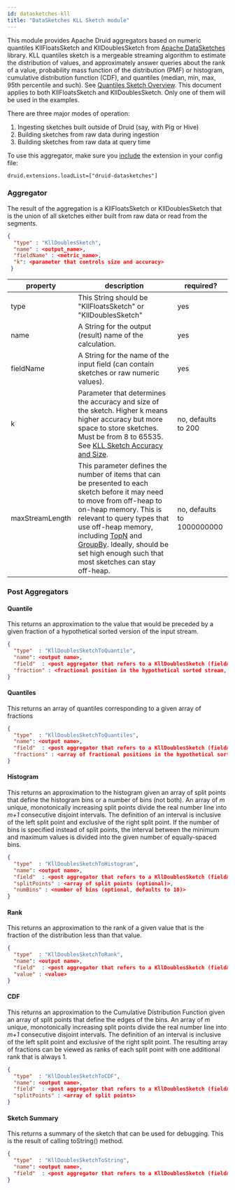 ```yaml
---
id: datasketches-kll
title: "DataSketches KLL Sketch module"
---
```


<!--
  ~ Licensed to the Apache Software Foundation (ASF) under one
  ~ or more contributor license agreements.  See the NOTICE file
  ~ distributed with this work for additional information
  ~ regarding copyright ownership.  The ASF licenses this file
  ~ to you under the Apache License, Version 2.0 (the
  ~ "License"); you may not use this file except in compliance
  ~ with the License.  You may obtain a copy of the License at
  ~
  ~   http://www.apache.org/licenses/LICENSE-2.0
  ~
  ~ Unless required by applicable law or agreed to in writing,
  ~ software distributed under the License is distributed on an
  ~ "AS IS" BASIS, WITHOUT WARRANTIES OR CONDITIONS OF ANY
  ~ KIND, either express or implied.  See the License for the
  ~ specific language governing permissions and limitations
  ~ under the License.
  -->


This module provides Apache Druid aggregators based on numeric quantiles KllFloatsSketch and KllDoublesSketch from [Apache DataSketches](https://datasketches.apache.org/) library. KLL quantiles sketch is a mergeable streaming algorithm to estimate the distribution of values, and approximately answer queries about the rank of a value, probability mass function of the distribution (PMF) or histogram, cumulative distribution function (CDF), and quantiles (median, min, max, 95th percentile and such). See [Quantiles Sketch Overview](https://datasketches.apache.org/docs/Quantiles/QuantilesOverview). This document applies to both KllFloatsSketch and KllDoublesSketch. Only one of them will be used in the examples.

There are three major modes of operation:

1. Ingesting sketches built outside of Druid (say, with Pig or Hive)
2. Building sketches from raw data during ingestion
3. Building sketches from raw data at query time

To use this aggregator, make sure you [include](../../development/extensions.md#loading-extensions) the extension in your config file:

```
druid.extensions.loadList=["druid-datasketches"]
```

### Aggregator

The result of the aggregation is a KllFloatsSketch or KllDoublesSketch that is the union of all sketches either built from raw data or read from the segments.

```json
{
  "type" : "KllDoublesSketch",
  "name" : <output_name>,
  "fieldName" : <metric_name>,
  "k": <parameter that controls size and accuracy>
 }
```

|property|description|required?|
|--------|-----------|---------|
|type|This String should be "KllFloatsSketch" or "KllDoublesSketch"|yes|
|name|A String for the output (result) name of the calculation.|yes|
|fieldName|A String for the name of the input field (can contain sketches or raw numeric values).|yes|
|k|Parameter that determines the accuracy and size of the sketch. Higher k means higher accuracy but more space to store sketches. Must be from 8 to 65535. See [KLL Sketch Accuracy and Size](https://datasketches.apache.org/docs/KLL/KLLAccuracyAndSize.html).|no, defaults to 200|
|maxStreamLength|This parameter defines the number of items that can be presented to each sketch before it may need to move from off-heap to on-heap memory. This is relevant to query types that use off-heap memory, including [TopN](../../querying/topnquery.md) and [GroupBy](../../querying/groupbyquery.md). Ideally, should be set high enough such that most sketches can stay off-heap.|no, defaults to 1000000000|

### Post Aggregators

#### Quantile

This returns an approximation to the value that would be preceded by a given fraction of a hypothetical sorted version of the input stream.

```json
{
  "type"  : "KllDoublesSketchToQuantile",
  "name": <output name>,
  "field"  : <post aggregator that refers to a KllDoublesSketch (fieldAccess or another post aggregator)>,
  "fraction" : <fractional position in the hypothetical sorted stream, number from 0 to 1 inclusive>
}
```

#### Quantiles

This returns an array of quantiles corresponding to a given array of fractions

```json
{
  "type"  : "KllDoublesSketchToQuantiles",
  "name": <output name>,
  "field"  : <post aggregator that refers to a KllDoublesSketch (fieldAccess or another post aggregator)>,
  "fractions" : <array of fractional positions in the hypothetical sorted stream, number from 0 to 1 inclusive>
}
```

#### Histogram

This returns an approximation to the histogram given an array of split points that define the histogram bins or a number of bins (not both). An array of <i>m</i> unique, monotonically increasing split points divide the real number line into <i>m+1</i> consecutive disjoint intervals. The definition of an interval is inclusive of the left split point and exclusive of the right split point. If the number of bins is specified instead of split points, the interval between the minimum and maximum values is divided into the given number of equally-spaced bins.

```json
{
  "type"  : "KllDoublesSketchToHistogram",
  "name": <output name>,
  "field"  : <post aggregator that refers to a KllDoublesSketch (fieldAccess or another post aggregator)>,
  "splitPoints" : <array of split points (optional)>,
  "numBins" : <number of bins (optional, defaults to 10)>
}
```

#### Rank

This returns an approximation to the rank of a given value that is the fraction of the distribution less than that value.

```json
{
  "type"  : "KllDoublesSketchToRank",
  "name": <output name>,
  "field"  : <post aggregator that refers to a KllDoublesSketch (fieldAccess or another post aggregator)>,
  "value" : <value>
}
```
#### CDF

This returns an approximation to the Cumulative Distribution Function given an array of split points that define the edges of the bins. An array of <i>m</i> unique, monotonically increasing split points divide the real number line into <i>m+1</i> consecutive disjoint intervals. The definition of an interval is inclusive of the left split point and exclusive of the right split point. The resulting array of fractions can be viewed as ranks of each split point with one additional rank that is always 1.

```json
{
  "type"  : "KllDoublesSketchToCDF",
  "name": <output name>,
  "field"  : <post aggregator that refers to a KllDoublesSketch (fieldAccess or another post aggregator)>,
  "splitPoints" : <array of split points>
}
```

#### Sketch Summary

This returns a summary of the sketch that can be used for debugging. This is the result of calling toString() method.

```json
{
  "type"  : "KllDoublesSketchToString",
  "name": <output name>,
  "field"  : <post aggregator that refers to a KllDoublesSketch (fieldAccess or another post aggregator)>
}
```
